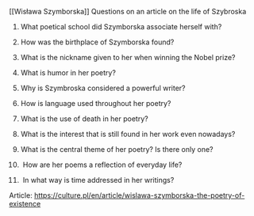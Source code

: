 [[Wisława Szymborska]]
Questions on an article on the life of Szybroska

1. What poetical school did Szymborska associate herself with? 
    
2. How was the birthplace of Szymborska found? 
    
3. What is the nickname given to her when winning the Nobel prize? 
    
4. What is humor in her poetry? 
    
5. Why is Szymbroska considered a powerful writer?
    
6. How is language used throughout her poetry? 
    
7. What is the use of death in her poetry? 
    
8. What is the interest that is still found in her work even nowadays? 
    
9. What is the central theme of her poetry? Is there only one?
    
10.  How are her poems a reflection of everyday life? 
    
11.  In what way is time addressed in her writings?


Article: https://culture.pl/en/article/wislawa-szymborska-the-poetry-of-existence 